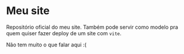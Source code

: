 # Meu site

Repositório oficial do meu site. Também pode servir como modelo pra
quem quiser fazer deploy de um site com `vite`.

Não tem muito o que falar aqui :(
